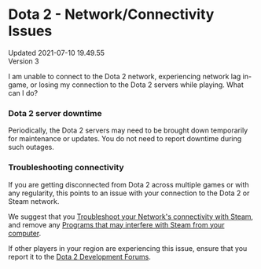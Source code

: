 # Dota 2 - Network/Connectivity Issues
Updated 2021-07-10 19.49.55  
Version 3  

I am unable to connect to the Dota 2 network, experiencing network lag in-game, or losing my connection to the Dota 2 servers while playing. What can I do?  
  
### Dota 2 server downtime
Periodically, the Dota 2 servers may need to be brought down temporarily for maintenance or updates. You do not need to report downtime during such outages.  
  
### Troubleshooting connectivity
If you are getting disconnected from Dota 2 across multiple games or with any regularity, this points to an issue with your connection to the Dota 2 or Steam network.  
  
We suggest that you [Troubleshoot your Network's connectivity with Steam](https://help.steampowered.com/en/faqs/view/669A-2F68-D1D1-A5EC), and remove any [Programs that may interfere with Steam from your computer](https://help.steampowered.com/en/faqs/view/1F39-DCB4-FF28-5748).  
  
If other players in your region are experiencing this issue, ensure that you report it to the [Dota 2 Development Forums](http://dev.dota2.com).